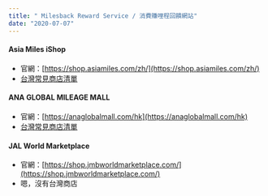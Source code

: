 ```yaml
---
title: " Milesback Reward Service / 消費賺哩程回饋網站"
date: "2020-07-07"
---
```


#### Asia Miles iShop

* 官網：[https://shop.asiamiles.com/zh/](https://shop.asiamiles.com/zh/)
* [台灣常見商店清單](https://gist.github.com/HenryYang/d975157a7b5285255c668b9a8a1ae95b)


#### ANA GLOBAL MILEAGE MALL

* 官網：[https://anaglobalmall.com/hk](https://anaglobalmall.com/hk)
* [台灣常見商店清單](https://gist.github.com/HenryYang/14ed11536b9ccc355252b17aa6c4b033)


#### JAL World Marketplace

* 官網：[https://shop.jmbworldmarketplace.com/](https://shop.jmbworldmarketplace.com/)
* 嗯，沒有台灣商店


